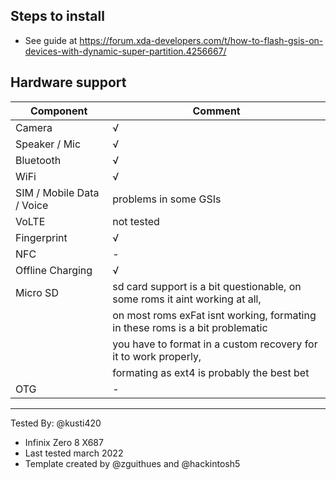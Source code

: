 ## Steps to install
- See guide at https://forum.xda-developers.com/t/how-to-flash-gsis-on-devices-with-dynamic-super-partition.4256667/

## Hardware support

| Component                 |      Comment                                                                 |
|---------------------------|------------------------------------------------------------------------------|
| Camera                    | √                                                                            |
| Speaker / Mic             | √                                                                            |
| Bluetooth                 | √                                                                            |
| WiFi                      | √                                                                            |
| SIM / Mobile Data / Voice | problems in some GSIs                                                        |
| VoLTE                     | not tested                                                                   |
| Fingerprint               | √                                                                            |
| NFC                       | -                                                                            |
| Offline Charging          | √                                                                            |
| Micro SD                  | sd card support is a bit questionable, on some roms it aint working at all,  |
|                           | on most roms exFat isnt working, formating in these roms is a bit problematic|
|                           | you have to format in a custom recovery for it to work properly,             |
|                           | formating as ext4 is probably the best bet                                   |
| OTG                       | -                                                                            |
---

Tested By: @kusti420
- Infinix Zero 8 X687
- Last tested march 2022
- Template created by @zguithues and @hackintosh5
